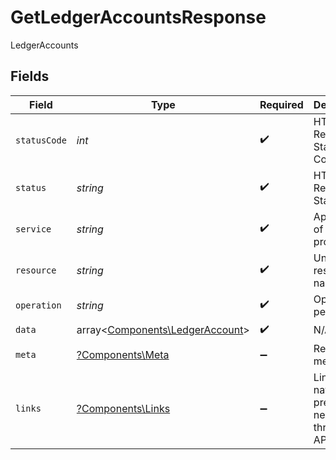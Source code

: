 # GetLedgerAccountsResponse

LedgerAccounts


## Fields

| Field                                                                       | Type                                                                        | Required                                                                    | Description                                                                 | Example                                                                     |
| --------------------------------------------------------------------------- | --------------------------------------------------------------------------- | --------------------------------------------------------------------------- | --------------------------------------------------------------------------- | --------------------------------------------------------------------------- |
| `statusCode`                                                                | *int*                                                                       | :heavy_check_mark:                                                          | HTTP Response Status Code                                                   | 200                                                                         |
| `status`                                                                    | *string*                                                                    | :heavy_check_mark:                                                          | HTTP Response Status                                                        | OK                                                                          |
| `service`                                                                   | *string*                                                                    | :heavy_check_mark:                                                          | Apideck ID of service provider                                              | xero                                                                        |
| `resource`                                                                  | *string*                                                                    | :heavy_check_mark:                                                          | Unified API resource name                                                   | ledger-accounts                                                             |
| `operation`                                                                 | *string*                                                                    | :heavy_check_mark:                                                          | Operation performed                                                         | all                                                                         |
| `data`                                                                      | array<[Components\LedgerAccount](../../Models/Components/LedgerAccount.md)> | :heavy_check_mark:                                                          | N/A                                                                         |                                                                             |
| `meta`                                                                      | [?Components\Meta](../../Models/Components/Meta.md)                         | :heavy_minus_sign:                                                          | Response metadata                                                           |                                                                             |
| `links`                                                                     | [?Components\Links](../../Models/Components/Links.md)                       | :heavy_minus_sign:                                                          | Links to navigate to previous or next pages through the API                 |                                                                             |